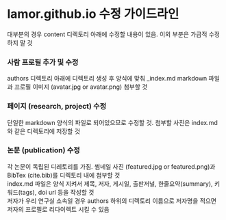 # lamor.github.io 수정 가이드라인
대부분의 경우 content 디렉토리 아래에 수정할 내용이 있음. 이외 부분은 가급적 수정하지 말 것

### 사람 프로필 추가 및 수정
authors 디렉토리 아래에 디렉토리 생성 후 양식에 맞춰 _index.md markdown 파일과 프로필 이미지 (avatar.jpg or avatar.png) 첨부할 것  

### 페이지 (research, project) 수정
단일한 markdown 양식의 파일로 되어있으므로 수정할 것. 첨부할 사진은 index.md와 같은 디렉토리에 저장할 것  

### 논문 (publication) 수정
각 논문이 독립된 디레토리를 가짐. 썸네일 사진 (featured.jpg or featured.png)과 BibTex (cite.bib)를 디렉토리 내에 첨부할 것  
index.md 파일은 양식 지켜서 제목, 저자, 게시일, 출판저널, 한줄요약(summary), 키워드(tags), doi url 등을 작성할 것  
저자가 우리 연구실 소속일 경우 authors 하위의 디렉토리 이름으로 저자명을 적으면 저자의 프로필로 리다이렉트 시킬 수 있음
